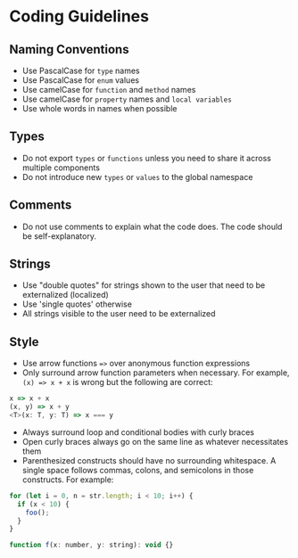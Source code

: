 # Coding Guidelines

## Naming Conventions

- Use PascalCase for `type` names
- Use PascalCase for `enum` values
- Use camelCase for `function` and `method` names
- Use camelCase for `property` names and `local variables`
- Use whole words in names when possible

## Types

- Do not export `types` or `functions` unless you need to share it across multiple components
- Do not introduce new `types` or `values` to the global namespace

## Comments

- Do not use comments to explain what the code does. The code should be self-explanatory.

## Strings

- Use "double quotes" for strings shown to the user that need to be externalized (localized)
- Use 'single quotes' otherwise
- All strings visible to the user need to be externalized

## Style

- Use arrow functions `=>` over anonymous function expressions
- Only surround arrow function parameters when necessary. For example, `(x) => x + x` is wrong but the following are correct:

```javascript
x => x + x
(x, y) => x + y
<T>(x: T, y: T) => x === y
```

- Always surround loop and conditional bodies with curly braces
- Open curly braces always go on the same line as whatever necessitates them
- Parenthesized constructs should have no surrounding whitespace. A single space follows commas, colons, and semicolons in those constructs. For example:

```javascript
for (let i = 0, n = str.length; i < 10; i++) {
  if (x < 10) {
    foo();
  }
}

function f(x: number, y: string): void {}
```

